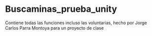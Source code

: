 # Buscaminas_prueba_unity
Contiene todas las funciones incluso las voluntarias, hecho por Jorge Carlos Parra Montoya para un proyecto de clase
